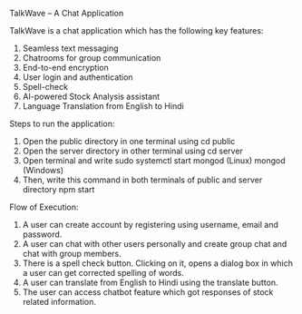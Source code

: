 TalkWave – A Chat Application


TalkWave is a chat application which has the following key features: 
1.	Seamless text messaging 
2.	Chatrooms for group communication
3.	End-to-end encryption
4.	User login and authentication
5.	Spell-check 
6.	AI-powered Stock Analysis assistant
7.	Language Translation from English to Hindi



Steps to run the application:
1.	Open the public directory in one terminal using
cd public
2.	Open the server directory in other terminal using 
cd server
3.	Open terminal and write 
sudo systemctl start mongod (Linux)
mongod                                      (Windows)
4.	Then, write this command in both terminals of public and server directory
npm start



Flow of Execution:
1.	A user can create account by registering using username, email and password.
2.	A user can chat with other users personally and create group chat and chat with group members.
3.	There is a spell check button. Clicking on it, opens a dialog box in which a user can get corrected spelling of words.
4.	A user can translate from English to Hindi using the translate button.
5.	The user can access chatbot feature which got responses of stock related information.